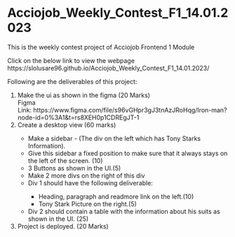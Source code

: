 # Acciojob_Weekly_Contest_F1_14.01.2023
This is the weekly contest project of Acciojob Frontend 1 Module
<p>Click on the below link to view the webpage<br>
https://slolusare96.github.io/Acciojob_Weekly_Contest_F1_14.01.2023/</p>
<p>Following are the deliverables of this project:</p>
<ol>
      <li>
        Make the ui as shown in the figma (20 Marks)<br>
        Figma Link:&nbsp;https://www.figma.com/file/s96vGHpr3gJ3tnAzJRoHqg/Iron-man?node-id=0%3A1&t=rs8XEH0p1CDREgJT-1
      </li>
      <li>Create a desktop view (60 marks)</li>
      <ul>
        <li>
          Make a sidebar - (The div on the left which has Tony Starks
          Information).
        </li>
        <li>
          Give this sidebar a fixed position to make sure that it always stays
          on the left of the screen. (10)
        </li>
        <li>3 Buttons as shown in the UI.(5)</li>
        <li>Make 2 more divs on the right of this div</li>
        <li>Div 1 should have the following deliverable:</li>
        <ul>
          <li>Heading, paragraph and readmore link on the left.(10)</li>
          <li>Tony Stark Picture on the right.(5)</li>
        </ul>
        <li>
          Div 2 should contain a table with the information about his suits as
          shown in the UI. (25)
        </li>
      </ul>
      <li>Project is deployed. (20 Marks)</li>
    </ol>
